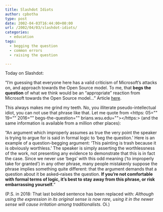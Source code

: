 ```yaml
---
title: Slashdot Idiots
author: cpbotha
type: post
date: 2002-04-03T16:44:00+00:00
url: /2002/04/03/slashdot-idiots/
categories:
  - education
tags:
  - begging the question
  - common errors
  - raising the question

---
```

Today on Slashdot:

“I’m guessing that everyone here has a valid criticism of Microsoft’s attacks on, and approach towards the Open Source model. To me, that **begs the question** of what we think would be an “appropriate” reaction from Microsoft towards the Open Source model…” Article [here][1].

This always makes me grind my teeth. No, you illiterate pseudo-intellectual idiot, you can not use that phrase like that. Let me quote from <https: 05="" 19="" 2016="" begs-the-question="" brians.wsu.edu=""></https:> (and the same information is available from a million other places):

“An argument which improperly assumes as true the very point the speaker is trying to argue for is said in formal logic to ‘beg the question.’ Here is an example of a question-begging argument: ‘This painting is trash because it is obviously worthless.’ The speaker is simply asserting the worthlessness of the work, not presenting any evidence to demonstrate that this is in fact the case. Since we never use ‘begs’ with this odd meaning (‘to improperly take for granted’) in any other phrase, many people mistakenly suppose the phrase implies something quite different: that the argument demands that a question about it be asked–raises the question. **If you’re not comfortable with formal terms of logic, it’s best to stay away from this phrase, or risk embarrassing yourself.**“

(P.S. in 2018: That last bolded sentence has been replaced with: _Although using the expression in its original sense is now rare, using it in the newer sense will cause irritation among traditionalists_. Oi.)

 [1]: http://slashdot.org/askslashdot/02/04/02/2346210.shtml?tid=109
